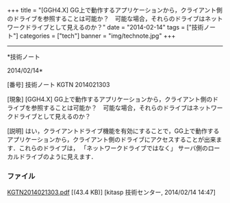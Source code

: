 ﻿+++
title = "[GGH4.X] GG上で動作するアプリケーションから，クライアント側のドライブを参照することは可能か？　可能な場合，それらのドライブはネットワークドライブとして見えるのか？"
date = "2014-02-14"
tags = ["技術ノート"]
categories = ["tech"]
banner = "img/technote.jpg"
+++

-----------------------------------------------------------------------------------------------------------------------------

*技術ノート

2014/02/14*


[番号]
技術ノート KGTN 2014021303

[現象]
[GGH4.X]
GG上で動作するアプリケーションから，クライアント側のドライブを参照することは可能か？　可能な場合，それらのドライブはネットワークドライブとして見えるのか？

[説明]
はい，クライアントドライブ機能を有効にすることで，GG上で動作するアプリケーションから，クライアント側のドライブにアクセスすることが出来ます．これらのドライブは，
「ネットワークドライブではなく」
サーバ側のローカルドライブのように見えます．


### ファイル

 
 


[KGTN2014021303.pdf](http://techreport.kitasp.net/attachments/download/1571/KGTN2014021303.pdf)
 [(43.4 KB)] [kitasp 技術センター, 2014/02/14
14:47]


 


 

